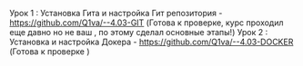 Урок 1 : Установка Гита и настройка Гит репозитория - https://github.com/Q1va/--4.03-GIT (Готова к проверке, курс проходил еще давно но не ваш , по этому сделал основные этапы!)
Урок 2 : Установка и настройка Докера - https://github.com/Q1va/--4.03-DOCKER (Готова к проверке )